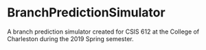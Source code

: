 # BranchPredictionSimulator
A branch prediction simulator created for CSIS 612 at the College of Charleston during the 2019 Spring semester.
